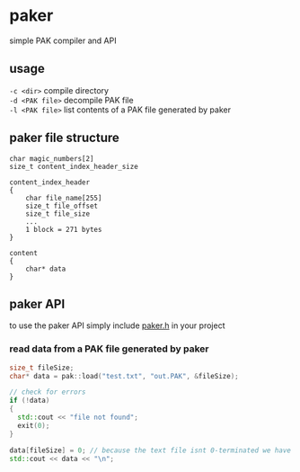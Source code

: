 # paker
simple PAK compiler and API

## usage
```-c <dir>``` compile directory<br>
```-d <PAK file>``` decompile PAK file<br>
```-l <PAK file>``` list contents of a PAK file generated by paker

## paker file structure
```
char magic_numbers[2]
size_t content_index_header_size

content_index_header
{
	char file_name[255]
	size_t file_offset
	size_t file_size
	...
	1 block = 271 bytes
}

content
{
	char* data
}
```

## paker API
to use the paker API simply include [paker.h](https://github.com/barborik/paker/blob/master/paker/include/paker.h) in your project
### read data from a PAK file generated by paker
```cpp
size_t fileSize;
char* data = pak::load("test.txt", "out.PAK", &fileSize);

// check for errors
if (!data)
{
  std::cout << "file not found";
  exit(0);
}

data[fileSize] = 0; // because the text file isnt 0-terminated we have to do it ourselves
std::cout << data << "\n";
```
